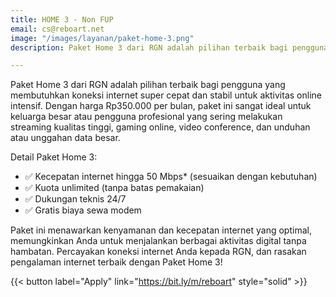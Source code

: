```yaml
---
title: HOME 3 - Non FUP
email: cs@reboart.net
image: "/images/layanan/paket-home-3.png"
description: Paket Home 3 dari RGN adalah pilihan terbaik bagi pengguna yang membutuhkan koneksi internet super cepat dan stabil untuk aktivitas online intensif.

---
```


Paket Home 3 dari RGN adalah pilihan terbaik bagi pengguna yang membutuhkan koneksi internet super cepat dan stabil untuk aktivitas online intensif. Dengan harga Rp350.000 per bulan, paket ini sangat ideal untuk keluarga besar atau pengguna profesional yang sering melakukan streaming kualitas tinggi, gaming online, video conference, dan unduhan atau unggahan data besar.

Detail Paket Home 3:

- ✅ Kecepatan internet hingga 50 Mbps* (sesuaikan dengan kebutuhan)
- ✅ Kuota unlimited (tanpa batas pemakaian)
- ✅ Dukungan teknis 24/7
- ✅ Gratis biaya sewa modem

Paket ini menawarkan kenyamanan dan kecepatan internet yang optimal, memungkinkan Anda untuk menjalankan berbagai aktivitas digital tanpa hambatan. Percayakan koneksi internet Anda kepada RGN, dan rasakan pengalaman internet terbaik dengan Paket Home 3!

{{< button label="Apply" link="https://bit.ly/m/reboart" style="solid" >}}